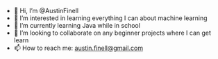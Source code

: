 - 👋 Hi, I’m @AustinFinell
- 👀 I’m interested in learning everything I can about machine learning
- 🌱 I’m currently learning Java while in school
- 💞️ I’m looking to collaborate on any beginner projects where I can get learn
- 📫 How to reach me: austin.finell@gmail.com

<!---
AustinFinell/AustinFinell is a ✨ special ✨ repository because its `README.md` (this file) appears on your GitHub profile.
You can click the Preview link to take a look at your changes.
--->
